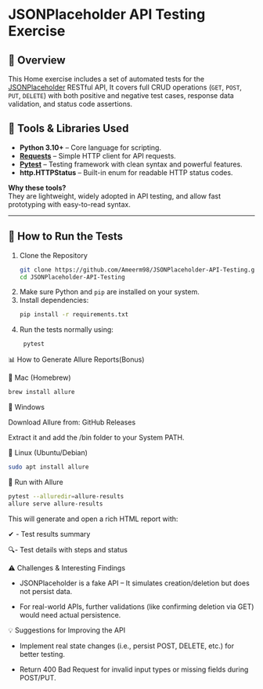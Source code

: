 # JSONPlaceholder API Testing Exercise

## 📌 Overview

This Home exercise includes a set of automated tests for the [JSONPlaceholder](https://jsonplaceholder.typicode.com) RESTful API,
It covers full CRUD operations (`GET`, `POST`, `PUT`, `DELETE`) with both positive and negative test cases, response data validation, and status code assertions.



## 🔧 Tools & Libraries Used

- **Python 3.10+** – Core language for scripting.
- **[Requests](https://docs.python-requests.org/)** – Simple HTTP client for API requests.
- **[Pytest](https://docs.pytest.org/)** – Testing framework with clean syntax and powerful features.
- **http.HTTPStatus** – Built-in enum for readable HTTP status codes.

**Why these tools?**  
They are lightweight, widely adopted in API testing, and allow fast prototyping with easy-to-read syntax.

---

## 🚀 How to Run the Tests

1. Clone the Repository
   ```bash
   git clone https://github.com/Ameerm98/JSONPlaceholder-API-Testing.git
   cd JSONPlaceholder-API-Testing
2. Make sure Python and `pip` are installed on your system.
3. Install dependencies:
   ```bash
   pip install -r requirements.txt
4. Run the tests normally using:
   ```bash
    pytest

📊 How to Generate Allure Reports(Bonus)

🔹 Mac (Homebrew)
   ```bash 
   brew install allure
```
      
🔹 Windows

Download Allure from: GitHub Releases

Extract it and add the /bin folder to your System PATH.

🔹 Linux (Ubuntu/Debian)
   ```bash
   sudo apt install allure 
   ```
🧪 Run with Allure
   ```bash
   pytest --alluredir=allure-results
   allure serve allure-results
   ```
This will generate and open a rich HTML report with:

✔ - Test results summary

🔍- Test details with steps and status

⚠️ Challenges & Interesting Findings

 - JSONPlaceholder is a fake API – It simulates creation/deletion but does not persist data.

 - For real-world APIs, further validations (like confirming deletion via GET) would need actual persistence.


💡 Suggestions for Improving the API

 - Implement real state changes (i.e., persist POST, DELETE, etc.) for better testing.

 - Return 400 Bad Request for invalid input types or missing fields during POST/PUT.
